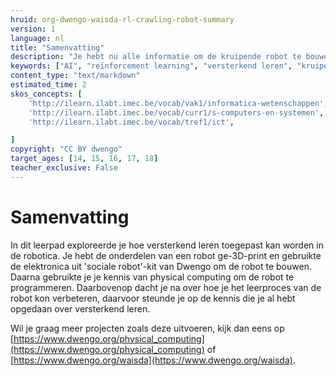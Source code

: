 ```yaml
---
hruid: org-dwengo-waisda-rl-crawling-robot-summary
version: 1
language: nl
title: "Samenvatting"
description: "Je hebt nu alle informatie om de kruipende robot te bouwen en programmeren. Probeer het leerproces nu te optimaliseren."
keywords: ["AI", "reïnforcement learning", "versterkend leren", "kruipende robot", "elektronica"]
content_type: "text/markdown"
estimated_time: 2
skos_concepts: [
    'http://ilearn.ilabt.imec.be/vocab/vak1/informatica-wetenschappen', 
    'http://ilearn.ilabt.imec.be/vocab/curr1/s-computers-en-systemen',
    'http://ilearn.ilabt.imec.be/vocab/tref1/ict',

]
copyright: "CC BY dwengo"
target_ages: [14, 15, 16, 17, 18]
teacher_exclusive: False
---
```


# Samenvatting

In dit leerpad exploreerde je hoe versterkend leren toegepast kan worden in de robotica. Je hebt de onderdelen van een robot ge-3D-print en gebruikte de elektronica uit 'sociale robot'-kit van Dwengo om de robot te bouwen. Daarna gebruikte je je kennis van physical computing om de robot te programmeren. Daarbovenop dacht je na over hoe je het leerproces van de robot kon verbeteren, daarvoor steunde je op de kennis die je al hebt opgedaan over versterkend leren.

Wil je graag meer projecten zoals deze uitvoeren, kijk dan eens op [https://www.dwengo.org/physical_computing](https://www.dwengo.org/physical_computing) of [https://www.dwengo.org/waisda](https://www.dwengo.org/waisda).
